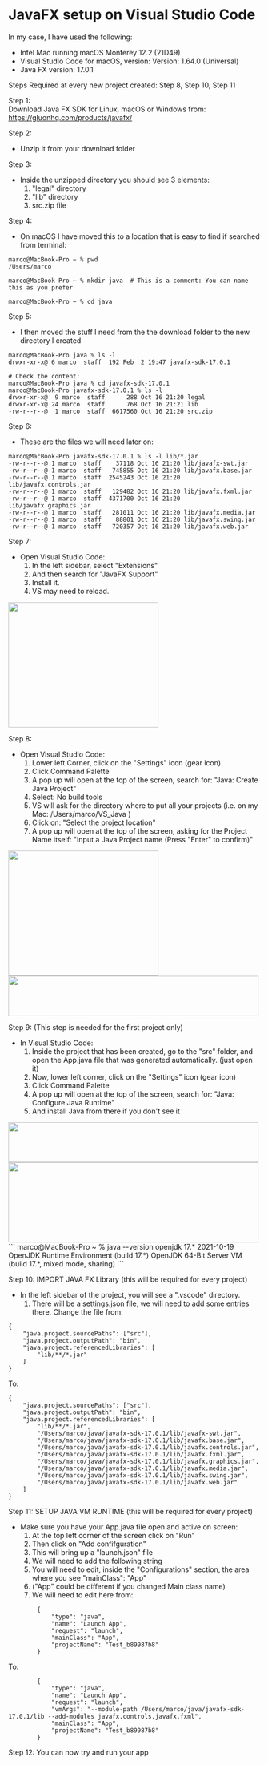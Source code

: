# JavaFX setup on Visual Studio Code

In my case, I have used the following:  
- Intel Mac running macOS Monterey 12.2 (21D49)  
- Visual Studio Code for macOS, version: Version: 1.64.0 (Universal)  
- Java FX version: 17.0.1  

Steps Required at every new project created:
Step 8, Step 10, Step 11

Step 1:  
Download Java FX SDK for Linux, macOS or Windows from: https://gluonhq.com/products/javafx/  
  
Step 2: 
- Unzip it from your download folder  
  
Step 3:
- Inside the unzipped directory you should see 3 elements:
   1. "legal" directory
   2. "lib" directory
   3. src.zip file

Step 4:
- On macOS I have moved this to a location that is easy to find if searched from terminal:

```
marco@MacBook-Pro ~ % pwd
/Users/marco

marco@MacBook-Pro ~ % mkdir java  # This is a comment: You can name this as you prefer

marco@MacBook-Pro ~ % cd java
```

Step 5:
- I then moved the stuff I need from the the download folder to the new directory I created
```
marco@MacBook-Pro java % ls -l
drwxr-xr-x@ 6 marco  staff  192 Feb  2 19:47 javafx-sdk-17.0.1

# Check the content:
marco@MacBook-Pro java % cd javafx-sdk-17.0.1
marco@MacBook-Pro javafx-sdk-17.0.1 % ls -l
drwxr-xr-x@  9 marco  staff      288 Oct 16 21:20 legal
drwxr-xr-x@ 24 marco  staff      768 Oct 16 21:21 lib
-rw-r--r--@  1 marco  staff  6617560 Oct 16 21:20 src.zip
```
  
Step 6:
- These are the files we will need later on:
```
marco@MacBook-Pro javafx-sdk-17.0.1 % ls -l lib/*.jar
-rw-r--r--@ 1 marco  staff    37118 Oct 16 21:20 lib/javafx-swt.jar
-rw-r--r--@ 1 marco  staff   745855 Oct 16 21:20 lib/javafx.base.jar
-rw-r--r--@ 1 marco  staff  2545243 Oct 16 21:20 lib/javafx.controls.jar
-rw-r--r--@ 1 marco  staff   129482 Oct 16 21:20 lib/javafx.fxml.jar
-rw-r--r--@ 1 marco  staff  4371700 Oct 16 21:20 lib/javafx.graphics.jar
-rw-r--r--@ 1 marco  staff   281011 Oct 16 21:20 lib/javafx.media.jar
-rw-r--r--@ 1 marco  staff    88801 Oct 16 21:20 lib/javafx.swing.jar
-rw-r--r--@ 1 marco  staff   720357 Oct 16 21:20 lib/javafx.web.jar
```

Step 7:
- Open Visual Studio Code:
  1. In the left sidebar, select "Extensions"
  2. And then search for "JavaFX Support"
  3. Install it.
  4. VS may need to reload.

<img src="https://github.com/marcomandola/javafx_setup_VS_Code/blob/main/pic1.png" width="300" height="250">

Step 8:
- Open Visual Studio Code:
  1. Lower left Corner, click on the "Settings" icon (gear icon)
  2. Click Command Palette
  3. A pop up will open at the top of the screen, search for: "Java: Create Java Project"
  4. Select: No build tools
  5. VS will ask for the directory where to put all your projects (i.e. on my Mac: /Users/marco/VS_Java )
  6. Click on: "Select the project location"
  7. A pop up will open at the top of the screen, asking for the Project Name itself: "Input a Java Project name (Press "Enter" to confirm)"

<img src="https://github.com/marcomandola/javafx_setup_VS_Code/blob/main/pic2.png" width="300" height="250">
<img src="https://github.com/marcomandola/javafx_setup_VS_Code/blob/main/pic2a.png" width="500" height="80">

Step 9: (This step is needed for the first project only)
- In Visual Studio Code:
  1. Inside the project that has been created, go to the "src" folder, and open the App.java file that was generated automatically. (just open it) 
  2. Now, lower left corner, click on the "Settings" icon (gear icon)
  3. Click Command Palette
  4. A pop up will open at the top of the screen, search for: "Java: Configure Java Runtime"
  5. And install Java from there if you don't see it
<img src="https://github.com/marcomandola/javafx_setup_VS_Code/blob/main/pic2b.png" width="500" height="80">
<img src="https://github.com/marcomandola/javafx_setup_VS_Code/blob/main/pic3.png" width="500" height="160">
```
marco@MacBook-Pro ~ % java --version
openjdk 17.* 2021-10-19
OpenJDK Runtime Environment (build 17.*)
OpenJDK 64-Bit Server VM (build 17.*, mixed mode, sharing)
```

Step 10: IMPORT JAVA FX Library (this will be required for every project)
- In the left sidebar of the project, you will see a ".vscode" directory.
  1. There will be a settings.json file, we will need to add some entries there. 
  Change the file from:
```
{
    "java.project.sourcePaths": ["src"],
    "java.project.outputPath": "bin",
    "java.project.referencedLibraries": [
        "lib/**/*.jar"
    ]
}
```

  To:
```
{
    "java.project.sourcePaths": ["src"],
    "java.project.outputPath": "bin",
    "java.project.referencedLibraries": [
        "lib/**/*.jar",
        "/Users/marco/java/javafx-sdk-17.0.1/lib/javafx-swt.jar",
        "/Users/marco/java/javafx-sdk-17.0.1/lib/javafx.base.jar",
        "/Users/marco/java/javafx-sdk-17.0.1/lib/javafx.controls.jar",
        "/Users/marco/java/javafx-sdk-17.0.1/lib/javafx.fxml.jar",
        "/Users/marco/java/javafx-sdk-17.0.1/lib/javafx.graphics.jar",
        "/Users/marco/java/javafx-sdk-17.0.1/lib/javafx.media.jar",
        "/Users/marco/java/javafx-sdk-17.0.1/lib/javafx.swing.jar",
        "/Users/marco/java/javafx-sdk-17.0.1/lib/javafx.web.jar"
    ]
}
```  

Step 11: SETUP JAVA VM RUNTIME (this will be required for every project)
- Make sure you have your App.java file open and active on screen:
  1. At the top left corner of the screen click on "Run"
  2. Then click on "Add confifguration"
  3. This will bring up a "launch.json" file
  4. We will need to add the following string
  5. You will need to edit, inside the "Configurations" section, the area where you see "mainClass": "App" 
  6. ("App" could be different if you changed Main class name)
  7. We will need to edit here from: 
```
        {
            "type": "java",
            "name": "Launch App",
            "request": "launch",
            "mainClass": "App",
            "projectName": "Test_b89987b8"
        }
```

  To:
```
        {
            "type": "java",
            "name": "Launch App",
            "request": "launch",
            "vmArgs": "--module-path /Users/marco/java/javafx-sdk-17.0.1/lib --add-modules javafx.controls,javafx.fxml",
            "mainClass": "App",
            "projectName": "Test_b89987b8"
        }
```

Step 12: You can now try and run your app




